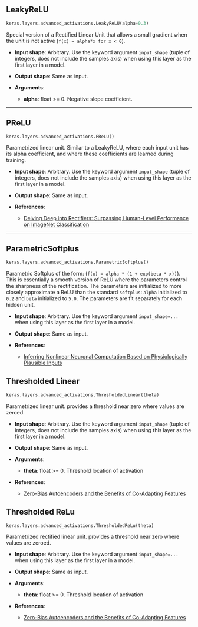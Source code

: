 
## LeakyReLU

```python
keras.layers.advanced_activations.LeakyReLU(alpha=0.3)
```

Special version of a Rectified Linear Unit that allows a small gradient when the unit is not active (`f(x) = alpha*x for x < 0`).


- __Input shape__: Arbitrary. Use the keyword argument `input_shape` (tuple of integers, does not include the samples axis) when using this layer as the first layer in a model.

- __Output shape__: Same as input.

- __Arguments__:
    - __alpha__: float >= 0. Negative slope coefficient.

---

## PReLU

```python
keras.layers.advanced_activations.PReLU()
```

Parametrized linear unit. Similar to a LeakyReLU, where each input unit has its alpha coefficient, and where these coefficients are learned during training.


- __Input shape__: Arbitrary. Use the keyword argument `input_shape` (tuple of integers, does not include the samples axis) when using this layer as the first layer in a model.

- __Output shape__: Same as input.

- __References__:
    - [Delving Deep into Rectifiers: Surpassing Human-Level Performance on ImageNet Classification](http://arxiv.org/pdf/1502.01852v1.pdf)

---

## ParametricSoftplus

```python
keras.layers.advanced_activations.ParametricSoftplus()
```

Parametric Softplus of the form: (`f(x) = alpha * (1 + exp(beta * x))`). This is essentially a smooth version of ReLU where the parameters control the sharpness of the rectification. The parameters are initialized to more closely approximate a ReLU than the standard `softplus`: `alpha` initialized to `0.2` and `beta`  initialized to `5.0`. The parameters are fit separately for each hidden unit.

- __Input shape__: Arbitrary. Use the keyword argument `input_shape=...` when using this layer as the first layer in a model.

- __Output shape__: Same as input.

- __References__:
    - [Inferring Nonlinear Neuronal Computation Based on Physiologically Plausible Inputs](http://journals.plos.org/ploscompbiol/article?id=10.1371/journal.pcbi.1003143)

## Thresholded Linear

```python
keras.layers.advanced_activations.ThresholdedLinear(theta)
```

Parametrized linear unit. provides a threshold near zero where values are zeroed.


- __Input shape__: Arbitrary. Use the keyword argument `input_shape` (tuple of integers, does not include the samples axis) when using this layer as the first layer in a model.

- __Output shape__: Same as input.

- __Arguments__:
    - __theta__: float >= 0. Threshold location of activation

- __References__:
    - [Zero-Bias Autoencoders and the Benefits of Co-Adapting Features](http://arxiv.org/pdf/1402.3337.pdf)

## Thresholded ReLu

```python
keras.layers.advanced_activations.ThresholdedReLu(theta)
```

Parametrized rectified linear unit. provides a threshold near zero where values are zeroed.

- __Input shape__: Arbitrary. Use the keyword argument `input_shape=...` when using this layer as the first layer in a model.

- __Output shape__: Same as input.

- __Arguments__:
    - __theta__: float >= 0. Threshold location of activation

- __References__:
    - [Zero-Bias Autoencoders and the Benefits of Co-Adapting Features](http://arxiv.org/pdf/1402.3337.pdf)
